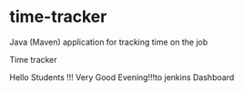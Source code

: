 # time-tracker
Java (Maven) application for tracking time on the job

Time tracker

Hello Students !!! Very Good Evening!!!to jenkins Dashboard
